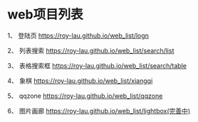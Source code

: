 ﻿# web项目列表

1、 登陆页   https://roy-lau.github.io/web_list/logn

2、 列表搜索  https://roy-lau.github.io/web_list/search/list 

3、 表格搜索框 https://roy-lau.github.io/web_list/search/table

4、 象棋     	https://roy-lau.github.io/web_list/xiangqi 

5、 qqzone     https://roy-lau.github.io/web_list/qqzone

6、 图片画廊     https://roy-lau.github.io/web_list/lightbox(完善中)
